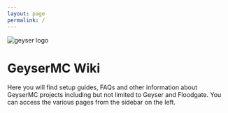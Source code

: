 ```yaml
---
layout: page
permalink: /
---
```


<img class="logoimg" src="https://geysermc.org/img/geyser.png" alt="geyser logo">

# GeyserMC Wiki

Here you will find setup guides, FAQs and other information about GeyserMC projects including but not limited to Geyser and Floodgate. You can access the various pages from the sidebar on the left.
